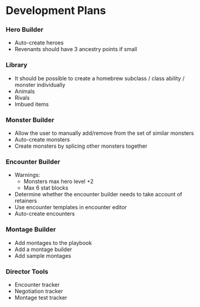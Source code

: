 # Development Plans

### Hero Builder

* Auto-create heroes
* Revenants should have 3 ancestry points if small

### Library

* It should be possible to create a homebrew subclass / class ability / monster individually
* Animals
* Rivals
* Imbued items

### Monster Builder

* Allow the user to manually add/remove from the set of similar monsters
* Auto-create monsters
* Create monsters by splicing other monsters together

### Encounter Builder

* Warnings:
  * Monsters max hero level +2
  * Max 6 stat blocks
* Determine whether the encounter builder needs to take account of retainers
* Use encounter templates in encounter editor
* Auto-create encounters

### Montage Builder

* Add montages to the playbook
* Add a montage builder
* Add sample montages

### Director Tools

* Encounter tracker
* Negotiation tracker
* Montage test tracker
